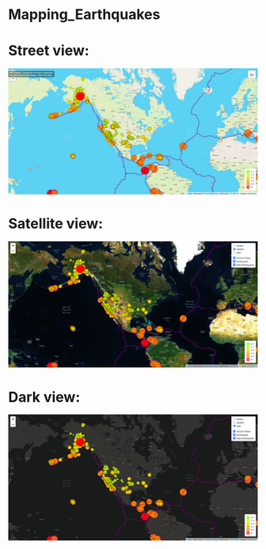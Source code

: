 # Mapping_Earthquakes

# Street view: 
![Street](Resources/street.png)

# Satellite view:
![Satellite](Resources/satellite.png)

# Dark view:
![Dark](Resources/dark.png)
